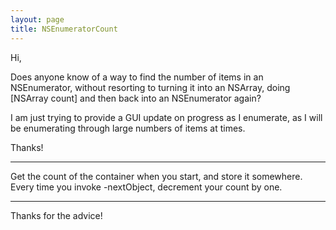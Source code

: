 ```yaml
---
layout: page
title: NSEnumeratorCount
---
```




Hi, 

Does anyone know of a way to find the number of items in an NSEnumerator, without resorting to turning it into an NSArray, doing [NSArray count] and then back into an NSEnumerator again?

I am just trying to provide a GUI update on progress as I enumerate, as I will be enumerating through large numbers of items at times.

Thanks!

----
Get the count of the container when you start, and store it somewhere. Every time you invoke     -nextObject, decrement your count by one.

----

Thanks for the advice!

